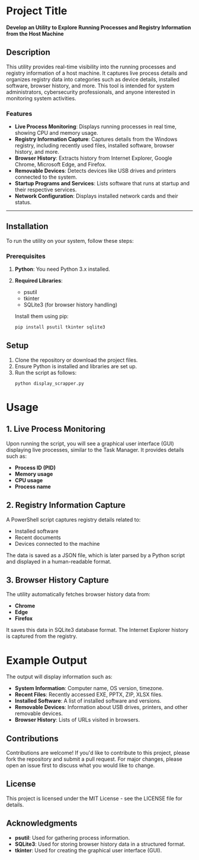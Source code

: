 # Project Title

**Develop an Utility to Explore Running Processes and Registry Information from the Host Machine**

## Description

This utility provides real-time visibility into the running processes and registry information of a host machine. It captures live process details and organizes registry data into categories such as device details, installed software, browser history, and more. This tool is intended for system administrators, cybersecurity professionals, and anyone interested in monitoring system activities.

### Features

- **Live Process Monitoring**: Displays running processes in real time, showing CPU and memory usage.
- **Registry Information Capture**: Captures details from the Windows registry, including recently used files, installed software, browser history, and more.
- **Browser History**: Extracts history from Internet Explorer, Google Chrome, Microsoft Edge, and Firefox.
- **Removable Devices**: Detects devices like USB drives and printers connected to the system.
- **Startup Programs and Services**: Lists software that runs at startup and their respective services.
- **Network Configuration**: Displays installed network cards and their status.

---

## Installation

To run the utility on your system, follow these steps:

### Prerequisites
1. **Python**: You need Python 3.x installed.
2. **Required Libraries**: 
   - psutil
   - tkinter
   - SQLite3 (for browser history handling)
   
   Install them using pip:
   ```bash
   pip install psutil tkinter sqlite3
   ```

## Setup

1. Clone the repository or download the project files.
2. Ensure Python is installed and libraries are set up.
3. Run the script as follows:
   ```bash
   python display_scrapper.py
   ```

# Usage

## 1. Live Process Monitoring
Upon running the script, you will see a graphical user interface (GUI) displaying live processes, similar to the Task Manager. It provides details such as:

- **Process ID (PID)**
- **Memory usage**
- **CPU usage**
- **Process name**

## 2. Registry Information Capture
A PowerShell script captures registry details related to:

- Installed software
- Recent documents
- Devices connected to the machine

The data is saved as a JSON file, which is later parsed by a Python script and displayed in a human-readable format.

## 3. Browser History Capture
The utility automatically fetches browser history data from:

- **Chrome**
- **Edge**
- **Firefox**

It saves this data in SQLite3 database format. The Internet Explorer history is captured from the registry.


# Example Output
The output will display information such as:

- **System Information**: Computer name, OS version, timezone.
- **Recent Files**: Recently accessed EXE, PPTX, ZIP, XLSX files.
- **Installed Software**: A list of installed software and versions.
- **Removable Devices**: Information about USB drives, printers, and other removable devices.
- **Browser History**: Lists of URLs visited in browsers.

## Contributions
Contributions are welcome! If you'd like to contribute to this project, please fork the repository and submit a pull request. For major changes, please open an issue first to discuss what you would like to change.

## License
This project is licensed under the MIT License - see the LICENSE file for details.

## Acknowledgments
- **psutil**: Used for gathering process information.
- **SQLite3**: Used for storing browser history data in a structured format.
- **tkinter**: Used for creating the graphical user interface (GUI).

